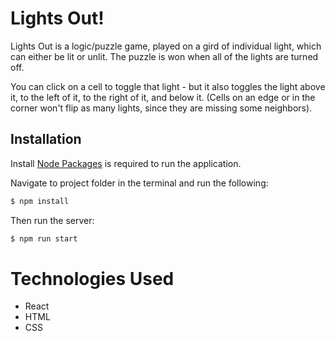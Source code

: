 # Lights Out!

Lights Out is a logic/puzzle game, played on a gird of individual light, which can either be lit or unlit. The puzzle is won when all of the lights are turned off.

You can click on a cell to toggle that light - but it also toggles the light above it, to the left of it, to the right of it, and below it. (Cells on an edge or in the corner won't flip as many lights, since they are missing some neighbors).

## Installation

Install [Node Packages](https://www.npmjs.com/get-npm) is required to run the application.

Navigate to project folder in the terminal and run the following:

```bash
$ npm install
```

Then run the server:

```bash
$ npm run start
```

# Technologies Used

- React
- HTML
- CSS
